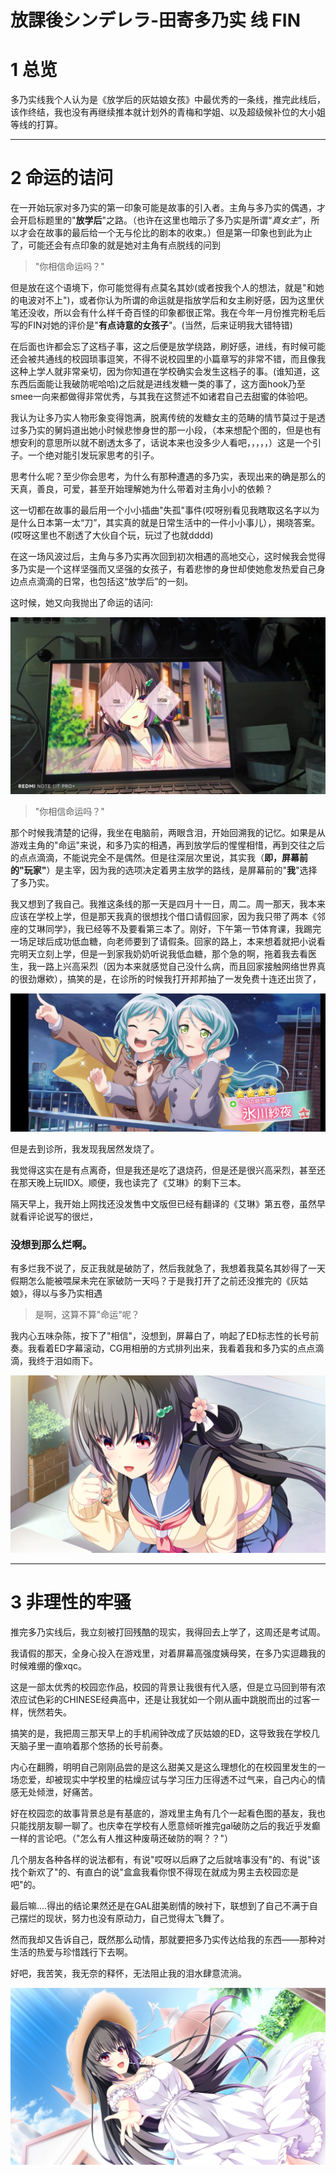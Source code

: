 # 放課後シンデレラ-田寄多乃实 线 FIN


# 1  总览

  多乃实线我个人认为是《放学后的灰姑娘女孩》中最优秀的一条线，推完此线后，该作终结，我也没有再继续推本就计划外的青梅和学姐、以及超级候补位的大小姐等线的打算。

---

# 2 命运的诘问

  在一开始玩家对多乃实的第一印象可能是故事的引入者。主角与多乃实的偶遇，才会开启标题里的"**放学后**"之路。（也许在这里也暗示了多乃实是所谓“*真女主*”，所以才会在故事的最后给一个无与伦比的剧本的收束。）但是第一印象也到此为止了，可能还会有点印象的就是她对主角有点脱线的问到

> "你相信命运吗？"

但是放在这个语境下，你可能觉得有点莫名其妙(或者按我个人的想法，就是"和她的电波对不上")，或者你认为所谓的命运就是指放学后和女主刷好感，因为这里伏笔还没收，所以会有什么样千奇百怪的印象都很正常。我在今年一月份推完粉毛后写的FIN对她的评价是"**有点诗意的女孩子**"。(当然，后来证明我大错特错)

  在后面也许都会忘了这档子事，这之后便是放学绕路，刷好感，进线，有时候可能还会被共通线的校园琐事逗笑，不得不说校园里的小篇章写的非常不错，而且像我这种上学人就非常亲切，因为你知道在学校确实会发生这档子的事。(谁知道，这东西后面能让我破防呢哈哈)之后就是进线发糖一类的事了，这方面hook乃至smee一向来都做得非常优秀，与其我在这赘述不如诸君自己去甜蜜的体验吧。

  我认为让多乃实人物形象变得饱满，脱离传统的发糖女主的范畴的情节莫过于是透过多乃实的舅妈道出她小时候悲惨身世的那一小段，（本来想配个图的，但是也有想安利的意思所以就不剧透太多了，话说本来也没多少人看吧，，，，，）这是一个引子。一个绝对能引发玩家思考的引子。

  思考什么呢？至少你会思考，为什么有那种遭遇的多乃实，表现出来的确是那么的天真，善良，可爱，甚至开始理解她为什么带着对主角小小的依赖？

  这一切都在故事的最后用一个小小插曲"失孤"事件(哎呀别看见我瞎取这名字以为是什么日本第一太“刀”，其实真的就是日常生活中的一件小小事儿），揭晓答案。(哎呀这里也不剧透了大伙自个玩，玩过了也就dddd)

  在这一场风波过后，主角与多乃实再次回到初次相遇的高地交心，这时候我会觉得多乃实是一个这样坚强而又坚强的女孩子，有着悲惨的身世却使她愈发热爱自己身边点点滴滴的日常，也包括这“放学后”的一刻。

这时候，她又向我抛出了命运的诘问:

![denyst](/img1/微信图片_20230414213917.jpg)



> "你相信命运吗？"

  那个时候我清楚的记得，我坐在电脑前，两眼含泪，开始回溯我的记忆。如果是从游戏主角的"命运"来说，和多乃实的相遇，再到放学后的惺惺相惜，再到交往之后的点点滴滴，不能说完全不是偶然。但是往深层次里说，其实我（**即，屏幕前的"玩家"**）是主宰，因为我的选项决定着男主放学的路线，是屏幕前的"**我**"选择了多乃实。

  我又想到了我自己。我推这条线的那一天是四月十一日，周二。周一那天，我本来应该在学校上学，但是那天我真的很想找个借口请假回家，因为我只带了两本《邻座的艾琳同学》，我已经等不及要看第三本了。刚好，下午第一节体育课，我踢完一场足球后成功低血糖，向老师要到了请假条。回家的路上，本来想着就把小说看完明天立刻上学，但是一到家我奶奶听说我低血糖，那个急的啊，拖着我去看医生，我一路上兴高采烈（因为本来就感觉自己没什么病，而且回家接触网络世界真的很劲爆欸），搞笑的是，在诊所的时候我打开邦邦抽了一发免费十连还出货了，

![bang](/img1/微信图片_20230414214914.jpg)

但是去到诊所，我发现我居然发烧了。

我觉得这实在是有点离奇，但是我还是吃了退烧药，但是还是很兴高采烈，甚至还在那天晚上玩IIDX。顺便，我也读完了《艾琳》的剩下三本。

隔天早上，我开始上网找还没发售中文版但已经有翻译的《艾琳》第五卷，虽然早就看评论说写的很烂，

### 没想到那么烂啊。

有多烂我不说了，反正我就是破防了，然后我就急了，我想着我莫名其妙得了一天假期怎么能被喂屎未完在家破防一天吗？于是我打开了之前还没推完的《灰姑娘》，得以与多乃实相遇

> 是啊，这算不算"命运"呢？

我内心五味杂陈，按下了"相信"，没想到，屏幕白了，响起了ED标志性的长号前奏。我看着ED字幕滚动，CG用相册的方式排列出来，我看着我和多乃实的点点滴滴，我终于泪如雨下。



![123213](/img1/taev03c.png)

---

# 3 非理性的牢骚

  推完多乃实线后，我立刻被打回残酷的现实，我得回去上学了，这周还是考试周。

  我请假的那天，全身心投入在游戏里，对着屏幕高强度姨母笑，在多乃实逗趣我的时候难绷的像xqc。

  这是一部太优秀的校园恋作品，校园的背景让我很有代入感，但是立马回到带有浓浓应试色彩的CHINESE经典高中，还是让我犹如一个刚从画中跳脱而出的过客一样，恍然若失。

  搞笑的是，我把周三那天早上的手机闹钟改成了灰姑娘的ED，这导致我在学校几天脑子里一直响着那个悠扬的长号前奏。

  内心在翻腾，明明自己刚刚品尝的是这么甜美又是这么理想化的在校园里发生的一场恋爱，却被现实中学校里的枯燥应试与学习压力压得透不过气来，自己内心的情感无处倾泄，好痛苦。

  好在校园恋的故事背景总是有基底的，游戏里主角有几个一起看色图的基友，我也只能找朋友聊一聊了。也庆幸在学校有人愿意倾听推完gal破防之后的我近乎发癫一样的言论吧。（"怎么有人推这种废萌还破防的啊？？"）

  几个朋友各种各样的说法都有，有说"哎呀以后麻了之后就啥事没有"的、有说"该找个新欢了"的、有直白的说"盒盒我看你恨不得现在就成为男主去校园恋是吧"的。

  最后嘛....得出的结论果然还是在GAL甜美剧情的映衬下，联想到了自己不满于自己摆烂的现状，努力也没有原动力，自己觉得太飞舞了。

  然而我却又告诉自己，既然那么动情，那就要把多乃实传达给我的东西——那种对生活的热爱与珍惜践行下去啊。

  好吧，我苦笑，我无奈的释怀，无法阻止我的泪水肆意流淌。

![love](/img1/taev08d.png)
